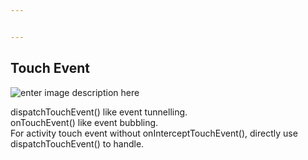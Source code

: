```yaml
---


---
```


<h2 id="touch-event">Touch Event</h2>
<p><img src="https://i.stack.imgur.com/TGHzk.png" alt="enter image description here"></p>
<p>dispatchTouchEvent() like event tunnelling.<br>
onTouchEvent() like event bubbling.<br>
For activity touch event without onInterceptTouchEvent(), directly use dispatchTouchEvent() to handle.</p>

